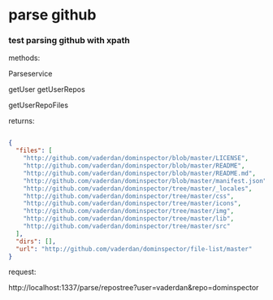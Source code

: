 # parse github
### test parsing github with xpath

methods:

Parseservice

getUser
getUserRepos


getUserRepoFiles

returns:

```json

{
  "files": [
    "http://github.com/vaderdan/dominspector/blob/master/LICENSE",
    "http://github.com/vaderdan/dominspector/blob/master/README",
    "http://github.com/vaderdan/dominspector/blob/master/README.md",
    "http://github.com/vaderdan/dominspector/blob/master/manifest.json",
    "http://github.com/vaderdan/dominspector/tree/master/_locales",
    "http://github.com/vaderdan/dominspector/tree/master/css",
    "http://github.com/vaderdan/dominspector/tree/master/icons",
    "http://github.com/vaderdan/dominspector/tree/master/img",
    "http://github.com/vaderdan/dominspector/tree/master/lib",
    "http://github.com/vaderdan/dominspector/tree/master/src"
  ],
  "dirs": [],
  "url": "http://github.com/vaderdan/dominspector/file-list/master"
}
```




request:

http://localhost:1337/parse/repostree?user=vaderdan&repo=dominspector


